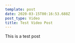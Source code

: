 ```yaml
---
template: post
date: 2020-03-15T00:16:53.688Z
post_type: Video
title: Test Video Post
---
```

This is a test post